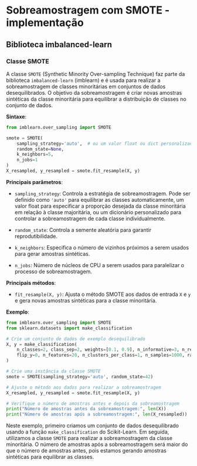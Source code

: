 # Sobreamostragem com SMOTE - implementação

## Biblioteca imbalanced-learn

### Classe SMOTE

A classe `SMOTE` (Synthetic Minority Over-sampling Technique) faz parte da biblioteca `imbalanced-learn` (imblearn) e é usada para realizar a sobreamostragem de classes minoritárias em conjuntos de dados desequilibrados. O objetivo da sobreamostragem é criar novas amostras sintéticas da classe minoritária para equilibrar a distribuição de classes no conjunto de dados.

**Sintaxe**:

```python
from imblearn.over_sampling import SMOTE

smote = SMOTE(
    sampling_strategy='auto',  # ou um valor float ou dict personalizado
    random_state=None,
    k_neighbors=5,
    n_jobs=1
)
X_resampled, y_resampled = smote.fit_resample(X, y)
```

**Principais parâmetros**:

- `sampling_strategy`: Controla a estratégia de sobreamostragem. Pode ser definido como `'auto'` para equilibrar as classes automaticamente, um valor float para especificar a proporção desejada da classe minoritária em relação à classe majoritária, ou um dicionário personalizado para controlar a sobreamostragem de cada classe individualmente.

- `random_state`: Controla a semente aleatória para garantir reprodutibilidade.

- `k_neighbors`: Especifica o número de vizinhos próximos a serem usados para gerar amostras sintéticas.

- `n_jobs`: Número de núcleos de CPU a serem usados para paralelizar o processo de sobreamostragem.

**Principais métodos**:

- `fit_resample(X, y)`: Ajusta o método SMOTE aos dados de entrada `X` e `y` e gera novas amostras sintéticas para a classe minoritária.

**Exemplo**:

```python
from imblearn.over_sampling import SMOTE
from sklearn.datasets import make_classification

# Crie um conjunto de dados de exemplo desequilibrado
X, y = make_classification(
    n_classes=2, class_sep=2, weights=[0.1, 0.9], n_informative=3, n_redundant=1,
    flip_y=0, n_features=20, n_clusters_per_class=1, n_samples=1000, random_state=10
)

# Crie uma instância da classe SMOTE
smote = SMOTE(sampling_strategy='auto', random_state=42)

# Ajuste o método aos dados para realizar a sobreamostragem
X_resampled, y_resampled = smote.fit_resample(X, y)

# Verifique o número de amostras antes e depois da sobreamostragem
print("Número de amostras antes da sobreamostragem:", len(X))
print("Número de amostras após a sobreamostragem:", len(X_resampled))
```

Neste exemplo, primeiro criamos um conjunto de dados desequilibrado usando a função `make_classification` do Scikit-Learn. Em seguida, utilizamos a classe `SMOTE` para realizar a sobreamostragem da classe minoritária. O número de amostras após a sobreamostragem será maior do que o número de amostras antes, pois estamos gerando amostras sintéticas para equilibrar as classes.
